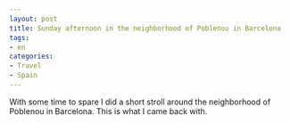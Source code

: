 ```yaml
---
layout: post
title: Sunday afternoon in the neighborhood of Poblenou in Barcelona
tags:
- en
categories:
- Travel
- Spain
---
```

With some time to spare I did a short stroll around the neighborhood of Poblenou in Barcelona. This is what I came back with.

<div id="gallery" style="display:none;">
	<img alt="Image 1 Title" src="/img/posts/2016-12-11-sunday-afternoon-poblenou-barcelona/tn/DSC_2871_DxO.jpg"
				data-image="/img/posts/2016-12-11-sunday-afternoon-poblenou-barcelona/web/DSC_2871_DxO.jpg">
			
	<img alt="Image 2 Title" src="/img/posts/2016-12-11-sunday-afternoon-poblenou-barcelona/tn/DSC_2872_DxO.jpg"
				data-image="/img/posts/2016-12-11-sunday-afternoon-poblenou-barcelona/web/DSC_2872_DxO.jpg">
		
	<img alt="Image 3 Title" src="/img/posts/2016-12-11-sunday-afternoon-poblenou-barcelona/tn/DSC_2873_DxO.jpg"
				data-image="/img/posts/2016-12-11-sunday-afternoon-poblenou-barcelona/web/DSC_2873_DxO.jpg">

	<img alt="Image 4 Title" src="/img/posts/2016-12-11-sunday-afternoon-poblenou-barcelona/tn/DSC_2876_DxO.jpg"
				data-image="/img/posts/2016-12-11-sunday-afternoon-poblenou-barcelona/web/DSC_2876_DxO.jpg">

	<img alt="Image 5 Title" src="/img/posts/2016-12-11-sunday-afternoon-poblenou-barcelona/tn/DSC_2889_DxO.jpg"
				data-image="/img/posts/2016-12-11-sunday-afternoon-poblenou-barcelona/web/DSC_2889_DxO.jpg">

	<img alt="Image 6 Title" src="/img/posts/2016-12-11-sunday-afternoon-poblenou-barcelona/tn/DSC_2891_DxO.jpg"
				data-image="/img/posts/2016-12-11-sunday-afternoon-poblenou-barcelona/web/DSC_2891_DxO.jpg">

	<img alt="Image 7 Title" src="/img/posts/2016-12-11-sunday-afternoon-poblenou-barcelona/tn/DSC_2895_DxO.jpg"
				data-image="/img/posts/2016-12-11-sunday-afternoon-poblenou-barcelona/web/DSC_2895_DxO.jpg">

	<img alt="Image 3 Title" src="/img/posts/2016-12-11-sunday-afternoon-poblenou-barcelona/tn/DSC_2896_DxO.jpg"
				data-image="/img/posts/2016-12-11-sunday-afternoon-poblenou-barcelona/web/DSC_2896_DxO.jpg">

	<img alt="Image 3 Title" src="/img/posts/2016-12-11-sunday-afternoon-poblenou-barcelona/tn/DSC_2897_DxO.jpg"
				data-image="/img/posts/2016-12-11-sunday-afternoon-poblenou-barcelona/web/DSC_2897_DxO.jpg">

	<img alt="Image 3 Title" src="/img/posts/2016-12-11-sunday-afternoon-poblenou-barcelona/tn/DSC_2898_DxO.jpg"
				data-image="/img/posts/2016-12-11-sunday-afternoon-poblenou-barcelona/web/DSC_2898_DxO.jpg">

	<img alt="Image 3 Title" src="/img/posts/2016-12-11-sunday-afternoon-poblenou-barcelona/tn/DSC_2900_DxO.jpg"
				data-image="/img/posts/2016-12-11-sunday-afternoon-poblenou-barcelona/web/DSC_2900_DxO.jpg">

	<img alt="Image 3 Title" src="/img/posts/2016-12-11-sunday-afternoon-poblenou-barcelona/tn/DSC_2903_DxO.jpg"
				data-image="/img/posts/2016-12-11-sunday-afternoon-poblenou-barcelona/web/DSC_2903_DxO.jpg">

	<img alt="Image 3 Title" src="/img/posts/2016-12-11-sunday-afternoon-poblenou-barcelona/tn/DSC_2905_DxO.jpg"
				data-image="/img/posts/2016-12-11-sunday-afternoon-poblenou-barcelona/web/DSC_2905_DxO.jpg">

	<img alt="Image 3 Title" src="/img/posts/2016-12-11-sunday-afternoon-poblenou-barcelona/tn/DSC_2906_DxO.jpg"
				data-image="/img/posts/2016-12-11-sunday-afternoon-poblenou-barcelona/web/DSC_2906_DxO.jpg">

	<img alt="Image 3 Title" src="/img/posts/2016-12-11-sunday-afternoon-poblenou-barcelona/tn/DSC_2907_DxO.jpg"
				data-image="/img/posts/2016-12-11-sunday-afternoon-poblenou-barcelona/web/DSC_2907_DxO.jpg">

	<img alt="Image 3 Title" src="/img/posts/2016-12-11-sunday-afternoon-poblenou-barcelona/tn/DSC_2909_DxO.jpg"
				data-image="/img/posts/2016-12-11-sunday-afternoon-poblenou-barcelona/web/DSC_2909_DxO.jpg">
</div>
